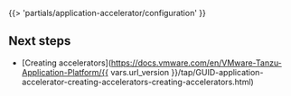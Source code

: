 <!-- The below partial is in the docs-tap/partials directory -->

{{> 'partials/application-accelerator/configuration' }}

## <a id='next-steps'></a>Next steps

- [Creating accelerators](https://docs.vmware.com/en/VMware-Tanzu-Application-Platform/{{ vars.url_version }}/tap/GUID-application-accelerator-creating-accelerators-creating-accelerators.html)
